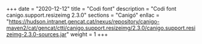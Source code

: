 +++
date        = "2020-12-12"
title       = "Codi font"
description = "Codi font canigo.support.resizeimg 2.3.0"
sections    = "Canigó"
enllac		= "https://hudson.intranet.gencat.cat/nexus/repository/canigo-maven2/cat/gencat/ctti/canigo.support.resizeimg/2.3.0/canigo.support.resizeimg-2.3.0-sources.jar"
weight		= 1
+++
